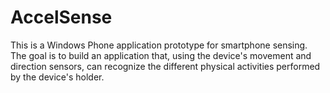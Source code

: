 AccelSense
==========

This is a Windows Phone application prototype for smartphone sensing.
The goal is to build an application that, using the device's movement and direction sensors, can recognize the different physical activities performed by the device's holder.
